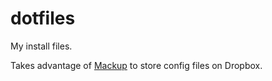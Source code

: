 # dotfiles
My install files.

Takes advantage of [Mackup](https://github.com/lra/mackup) to store config files on Dropbox.
